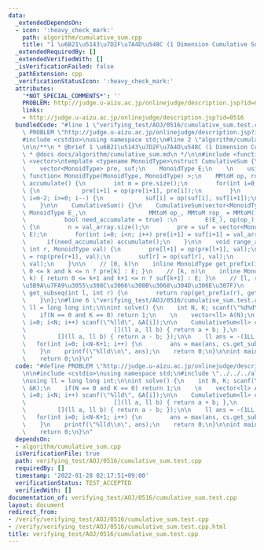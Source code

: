 ```yaml
---
data:
  _extendedDependsOn:
  - icon: ':heavy_check_mark:'
    path: algorithm/cumulative_sum.cpp
    title: "1 \u6B21\u5143\u7D2F\u7A4D\u548C (1 Dimension Cumulative Sum)"
  _extendedRequiredBy: []
  _extendedVerifiedWith: []
  _isVerificationFailed: false
  _pathExtension: cpp
  _verificationStatusIcon: ':heavy_check_mark:'
  attributes:
    '*NOT_SPECIAL_COMMENTS*': ''
    PROBLEM: http://judge.u-aizu.ac.jp/onlinejudge/description.jsp?id=0516
    links:
    - http://judge.u-aizu.ac.jp/onlinejudge/description.jsp?id=0516
  bundledCode: "#line 1 \"verifying_test/AOJ/0516/cumulative_sum.test.cpp\"\n#define\
    \ PROBLEM \"http://judge.u-aizu.ac.jp/onlinejudge/description.jsp?id=0516\"\n\n\
    #include <cstdio>\nusing namespace std;\n#line 2 \"algorithm/cumulative_sum.cpp\"\
    \n\n/**\n * @brief 1 \u6B21\u5143\u7D2F\u7A4D\u548C (1 Dimension Cumulative Sum)\n\
    \ * @docs docs/algorithm/cumulative_sum.md\n */\n\n#include <functional>\n#include\
    \ <vector>\ntemplate <typename MonoidType>\nstruct CumulativeSum {\n    int n;\n\
    \    vector<MonoidType> pre, suf;\n    MonoidType E;\n    \n    using MMtoM =\
    \ function< MonoidType(MonoidType, MonoidType) >;\n    MMtoM op, rop;\n\n    void\
    \ accumulate() {\n        int m = pre.size();\n        for(int i=0; i+1<m; i++)\
    \ {\n            pre[i+1] = op(pre[i+1], pre[i]);\n        }\n        for(int\
    \ i=m-2; i>=0; i--) {\n            suf[i] = op(suf[i], suf[i+1]);\n        }\n\
    \    }\n\n    CumulativeSum() {}\n    CumulativeSum(vector<MonoidType> val_array,\
    \ MonoidType E_,\n                  MMtoM op_, MMtoM rop_ = MMtoM(),\n       \
    \           bool need_accumulate = true) :\n        E(E_), op(op_), rop(rop_)\
    \ {\n        n = val_array.size();\n        pre = suf = vector<MonoidType>(n+2,\
    \ E);\n        for(int i=0; i<n; i++) pre[i+1] = suf[i+1] = val_array[i];\n  \
    \      if(need_accumulate) accumulate();\n    }\n\n    void range_apply(int l,\
    \ int r, MonoidType val) {\n        pre[l+1] = op(pre[l+1], val);\n        pre[r+1]\
    \ = rop(pre[r+1], val);\n        suf[r] = op(suf[r], val);\n        suf[l] = rop(suf[l],\
    \ val);\n    }\n\n    // [0, k)\n    inline MonoidType get_prefix(int k) { return\
    \ 0 <= k and k <= n ? pre[k] : E; }\n    // [k, n)\n    inline MonoidType get_suffix(int\
    \ k) { return 0 <= k+1 and k+1 <= n ? suf[k+1] : E; }\n    // [l, r) (rop \u304C\
    \u5B9A\u7FA9\u3055\u308C\u3066\u308B\u3068\u304D\u306E\u307F)\n    inline MonoidType\
    \ get_subseq(int l, int r) {\n        return rop(get_prefix(r), get_prefix(l));\n\
    \    }\n};\n#line 6 \"verifying_test/AOJ/0516/cumulative_sum.test.cpp\"\nusing\
    \ ll = long long int;\n\nint solve() {\n    int N, K; scanf(\"%d%d\", &N, &K);\n\
    \    if(N == 0 and K == 0) return 1;\n    \n    vector<ll> A(N);\n    for(int\
    \ i=0; i<N; i++) scanf(\"%lld\", &A[i]);\n\n    CumulativeSum<ll> cs(A, 0LL,\n\
    \                         [](ll a, ll b) { return a + b; },\n                \
    \         [](ll a, ll b) { return a - b; });\n\n    ll ans = -(1LL << 60);\n \
    \   for(int i=0; i<N-K+1; i++) {\n        ans = max(ans, cs.get_subseq(i, i+K));\n\
    \    }\n    printf(\"%lld\\n\", ans);\n    return 0;\n}\n\nint main() {\n    while(!solve());\n\
    \    return 0;\n}\n"
  code: "#define PROBLEM \"http://judge.u-aizu.ac.jp/onlinejudge/description.jsp?id=0516\"\
    \n\n#include <cstdio>\nusing namespace std;\n#include \"../../../algorithm/cumulative_sum.cpp\"\
    \nusing ll = long long int;\n\nint solve() {\n    int N, K; scanf(\"%d%d\", &N,\
    \ &K);\n    if(N == 0 and K == 0) return 1;\n    \n    vector<ll> A(N);\n    for(int\
    \ i=0; i<N; i++) scanf(\"%lld\", &A[i]);\n\n    CumulativeSum<ll> cs(A, 0LL,\n\
    \                         [](ll a, ll b) { return a + b; },\n                \
    \         [](ll a, ll b) { return a - b; });\n\n    ll ans = -(1LL << 60);\n \
    \   for(int i=0; i<N-K+1; i++) {\n        ans = max(ans, cs.get_subseq(i, i+K));\n\
    \    }\n    printf(\"%lld\\n\", ans);\n    return 0;\n}\n\nint main() {\n    while(!solve());\n\
    \    return 0;\n}\n"
  dependsOn:
  - algorithm/cumulative_sum.cpp
  isVerificationFile: true
  path: verifying_test/AOJ/0516/cumulative_sum.test.cpp
  requiredBy: []
  timestamp: '2022-01-28 02:17:51+09:00'
  verificationStatus: TEST_ACCEPTED
  verifiedWith: []
documentation_of: verifying_test/AOJ/0516/cumulative_sum.test.cpp
layout: document
redirect_from:
- /verify/verifying_test/AOJ/0516/cumulative_sum.test.cpp
- /verify/verifying_test/AOJ/0516/cumulative_sum.test.cpp.html
title: verifying_test/AOJ/0516/cumulative_sum.test.cpp
---
```

